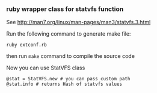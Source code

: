 ### ruby wrapper class for statvfs function

See http://man7.org/linux/man-pages/man3/statvfs.3.html

Run the following command to generate make file:

```
ruby extconf.rb
```

then run `make` command to compile the source code


Now you can use StatVFS class
```
@stat = StatVFS.new # you can pass custom path 
@stat.info # returns Hash of statvfs values
```
